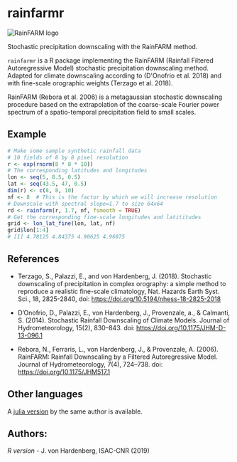 # rainfarmr
![RainFARM logo](https://raw.githubusercontent.com/jhardenberg/RainFARM.jl/master/docs/src/assets/logo-small.png)

Stochastic precipitation downscaling with the RainFARM method.

`rainfarmr` is a R package implementing the RainFARM (Rainfall Filtered Autoregressive Model) stochastic precipitation downscaling method. Adapted for climate downscaling according to (D'Onofrio et al. 2018) and with fine-scale orographic weights (Terzago et al. 2018).

RainFARM (Rebora et al. 2006) is a metagaussian stochastic downscaling procedure based on the extrapolation of the coarse-scale Fourier power spectrum of a spatio-temporal precipitation field to small scales.

## Example

```r
# Make some sample synthetic rainfall data
# 10 fields of 8 by 8 pixel resolution
r <- exp(rnorm(8 * 8 * 10))
# The corresponding latitudes and longitudes
lon <- seq(5, 8.5, 0.5)
lat <- seq(43.5, 47, 0.5)
dim(r) <- c(8, 8, 10)
nf <- 8  # This is the factor by which we will increase resolution
# Downscale with spectral slope=1.7 to size 64x64
rd <- rainfarm(r, 1.7, nf, fsmooth = TRUE) 
# Get the corresponding fine-scale longitudes and latititudes
grid <- lon_lat_fine(lon, lat, nf)
grid$lon[1:4]
# [1] 4.78125 4.84375 4.90625 4.96875
```

## References

- Terzago, S., Palazzi, E., and von Hardenberg, J. (2018). Stochastic downscaling of precipitation in complex orography: a simple method to reproduce a realistic fine-scale climatology, Nat. Hazards Earth Syst. Sci., 18, 2825-2840, doi: <https://doi.org/10.5194/nhess-18-2825-2018>

- D’Onofrio, D., Palazzi, E., von Hardenberg, J., Provenzale, a., & Calmanti, S. (2014). Stochastic Rainfall Downscaling of Climate Models. Journal of Hydrometeorology, 15(2), 830–843. doi: <https://doi.org/10.1175/JHM-D-13-096.1>

- Rebora, N., Ferraris, L., von Hardenberg, J., & Provenzale, A. (2006). RainFARM: Rainfall Downscaling by a Filtered Autoregressive Model. Journal of Hydrometeorology, 7(4), 724–738. doi: <https://doi.org/10.1175/JHM517.1>

## Other languages

A [julia version](https://github.com/jhardenberg/RainFARM.jl) by the same author is available.

## Authors: 

*R version* - J. von Hardenberg, ISAC-CNR (2019)
